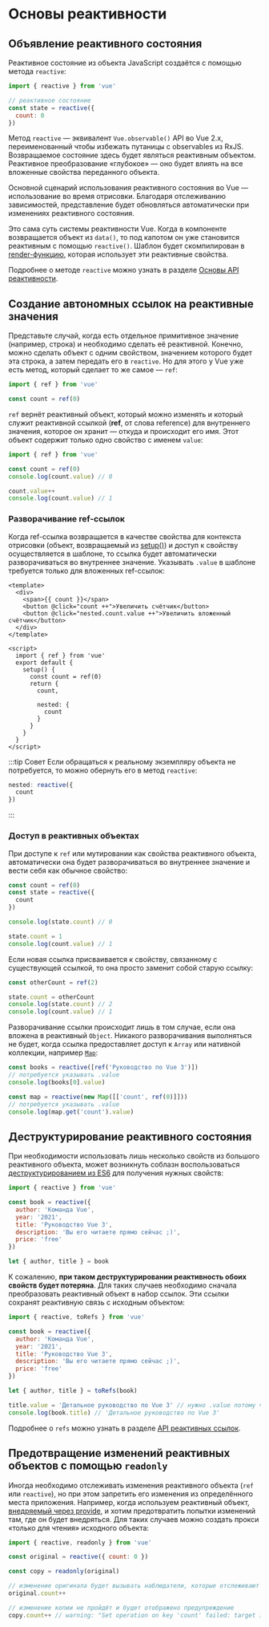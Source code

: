 # Основы реактивности

## Объявление реактивного состояния

Реактивное состояние из объекта JavaScript создаётся с помощью метода `reactive`:

```js
import { reactive } from 'vue'

// реактивное состояние
const state = reactive({
  count: 0
})
```

Метод `reactive` — эквивалент `Vue.observable()` API во Vue 2.x, переименованный чтобы избежать путаницы с observables из RxJS. Возвращаемое состояние здесь будет являться реактивным объектом. Реактивное преобразование «глубокое» — оно будет влиять на все вложенные свойства переданного объекта.

Основной сценарий использования реактивного состояния во Vue — использование во время отрисовки. Благодаря отслеживанию зависимостей, представление будет обновляться автоматически при изменениях реактивного состояния.

Это сама суть системы реактивности Vue. Когда в компоненте возвращается объект из `data()`, то под капотом он уже становится реактивным с помощью `reactive()`. Шаблон будет скомпилирован в [render-функцию](render-function.md), которая использует эти реактивные свойства.

Подробнее о методе `reactive` можно узнать в разделе [Основы API реактивности](../api/basic-reactivity.md).

## Создание автономных ссылок на реактивные значения

Представьте случай, когда есть отдельное примитивное значение (например, строка) и необходимо сделать её реактивной. Конечно, можно сделать объект с одним свойством, значением которого будет эта строка, а затем передать его в `reactive`. Но для этого у Vue уже есть метод, который сделает то же самое — `ref`:

```js
import { ref } from 'vue'

const count = ref(0)
```

`ref` вернёт реактивный объект, который можно изменять и который служит реактивной ссылкой (**ref**, от слова reference) для внутреннего значения, которое он хранит — откуда и происходит его имя. Этот объект содержит только одно свойство с именем `value`:

```js
import { ref } from 'vue'

const count = ref(0)
console.log(count.value) // 0

count.value++
console.log(count.value) // 1
```

### Разворачивание ref-ссылок

Когда ref-ссылка возвращается в качестве свойства для контекста отрисовки (объект, возвращаемый из [setup()](composition-api-setup.md)) и доступ к свойству осуществляется в шаблоне, то ссылка будет  автоматически разворачиваться во внутреннее значение. Указывать `.value` в шаблоне требуется только для вложенных ref-ссылок:

```vue
<template>
  <div>
    <span>{{ count }}</span>
    <button @click="count ++">Увеличить счётчик</button>
    <button @click="nested.count.value ++">Увеличить вложенный счётчик</button>
  </div>
</template>

<script>
  import { ref } from 'vue'
  export default {
    setup() {
      const count = ref(0)
      return {
        count,

        nested: {
          count
        }
      }
    }
  }
</script>
```

:::tip Совет
Если обращаться к реальному экземпляру объекта не потребуется, то можно обернуть его в метод `reactive`:

```js
nested: reactive({
  count
})
```
:::

### Доступ в реактивных объектах

При доступе к `ref` или мутировании как свойства реактивного объекта, автоматически она будет разворачиваться во внутреннее значение и вести себя как обычное свойство:

```js
const count = ref(0)
const state = reactive({
  count
})

console.log(state.count) // 0

state.count = 1
console.log(count.value) // 1
```

Если новая ссылка присваивается к свойству, связанному с существующей ссылкой, то она просто заменит собой старую ссылку:

```js
const otherCount = ref(2)

state.count = otherCount
console.log(state.count) // 2
console.log(count.value) // 1
```

Разворачивание ссылки происходит лишь в том случае, если она вложена в реактивный `Object`. Никакого разворачивания выполняться не будет, когда ссылка предоставляет доступ к `Array` или нативной коллекции, например [`Map`](https://developer.mozilla.org/en-US/docs/Web/JavaScript/Reference/Global_Objects/Map):

```js
const books = reactive([ref('Руководство по Vue 3')])
// потребуется указывать .value
console.log(books[0].value)

const map = reactive(new Map([['count', ref(0)]]))
// потребуется указывать .value
console.log(map.get('count').value)
```

## Деструктурирование реактивного состояния

При необходимости использовать лишь несколько свойств из большого реактивного объекта, может возникнуть соблазн воспользоваться [деструктурированием из ES6](https://developer.mozilla.org/en-US/docs/Web/JavaScript/Reference/Operators/Destructuring_assignment) для получения нужных свойств:

```js
import { reactive } from 'vue'

const book = reactive({
  author: 'Команда Vue',
  year: '2021',
  title: 'Руководство Vue 3',
  description: 'Вы его читаете прямо сейчас ;)',
  price: 'free'
})

let { author, title } = book
```

К сожалению, **при таком деструктурировании реактивность обоих свойств будет потеряна**. Для таких случаев необходимо сначала преобразовать реактивный объект в набор ссылок. Эти ссылки сохранят реактивную связь с исходным объектом:

```js
import { reactive, toRefs } from 'vue'

const book = reactive({
  author: 'Команда Vue',
  year: '2021',
  title: 'Руководство Vue 3',
  description: 'Вы его читаете прямо сейчас ;)',
  price: 'free'
})

let { author, title } = toRefs(book)

title.value = 'Детальное руководство по Vue 3' // нужно .value потому что title теперь ссылка
console.log(book.title) // 'Детальное руководство по Vue 3'
```

Подробнее о `refs` можно узнать в разделе [API реактивных ссылок](../api/refs-api.md#ref).

## Предотвращение изменений реактивных объектов с помощью `readonly`

Иногда необходимо отслеживать изменения реактивного объекта (`ref` или `reactive`), но при этом запретить его изменения из определённого места приложения. Например, когда используем реактивный объект, [внедряемый через provide](component-provide-inject.md), и хотим предотвратить попытки изменений там, где он будет внедряться. Для таких случаев можно создать прокси «только для чтения» исходного объекта:

```js
import { reactive, readonly } from 'vue'

const original = reactive({ count: 0 })

const copy = readonly(original)

// изменение оригинала будет вызывать наблюдатели, которые отслеживают копию
original.count++

// изменение копии не пройдёт и будет отображено предупреждение
copy.count++ // warning: "Set operation on key 'count' failed: target is readonly."
```
